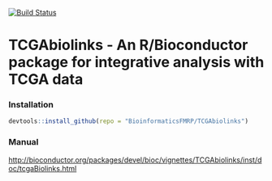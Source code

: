 [![Build Status](https://travis-ci.org/BioinformaticsFMRP/TCGAbiolinks.svg?branch=master)](https://travis-ci.org/BioinformaticsFMRP/TCGAbiolinks)
# TCGAbiolinks - An R/Bioconductor package for integrative analysis with TCGA data

### Installation ###
```R
devtools::install_github(repo = "BioinformaticsFMRP/TCGAbiolinks")
```

### Manual ###

http://bioconductor.org/packages/devel/bioc/vignettes/TCGAbiolinks/inst/doc/tcgaBiolinks.html

